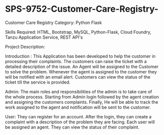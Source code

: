 # SPS-9752-Customer-Care-Registry-
Customer Care Registry
Category: Python Flask

Skills Required:
HTML, Bootstrap, MySQL, Python-Flask, Cloud Foundry, Tanzu Application Service, REST API's

Project Description:

Introduction :
This Application has been developed to help the customer in processing their complaints. The customers can raise the ticket with a 
detailed description of the issue. An Agent will be assigned to the Customer to solve the problem. Whenever the agent is assigned 
to the customer they will be notified with an email alert. Customers can view the status of the ticket till the service is provided.

Admin: The main roles and responsibilities of the admin is to take care of the whole process. Starting from Admin login followed by 
the agent creation and assigning the customers complaints. Finally, He will be able to track the work assigned to the agent and 
notification will be sent to the customer.

User: They can register for an account. After the login, they can create a complaint with a description of the problem they are 
facing. Each user will be assigned an agent. They can view the status of their complaint.
